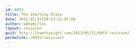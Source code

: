 ```yaml
---
id: 6057
title: The Starting Place
date: 2011-05-31T09:13:21-07:00
author: wbhamilton
layout: revision
guid: http://1twentyeight.com/2011/05/31/6055-revision/
permalink: /6055-revision/
---
```

